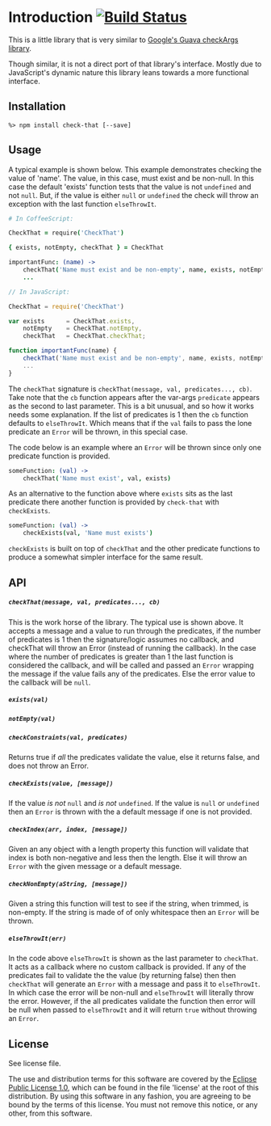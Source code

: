 # Introduction [![Build Status](https://travis-ci.org/lcaballero/check-that.svg?branch=master)](https://travis-ci.org/)

This is a little library that is very similar to [Google's Guava checkArgs library][checkArgs].

Though similar, it is not a direct port of that library's interface.  Mostly
due to JavaScript's dynamic nature this library leans towards a more functional
interface.


## Installation

```
%> npm install check-that [--save]
```


## Usage

A typical example is shown below.  This example demonstrates checking the value of 'name'.
The value, in this case, must exist and be non-null.  In this case the default 'exists'
function tests that the value is not `undefined` and not `null`.  But, if the value is either
`null` or `undefined` the check will throw an exception with the last function `elseThrowIt`.

```coffee
# In CoffeeScript:

CheckThat = require('CheckThat')

{ exists, notEmpty, checkThat } = CheckThat

importantFunc: (name) ->
    checkThat('Name must exist and be non-empty', name, exists, notEmpty, elseThrowIt)
    ...
```

```javascript
// In JavaScript:

CheckThat = require('CheckThat')

var exists      = CheckThat.exists,
    notEmpty    = CheckThat.notEmpty,
    checkThat   = CheckThat.checkThat;

function importantFunc(name) {
    checkThat('Name must exist and be non-empty', name, exists, notEmpty, elseThrowIt)
    ...
}
```

The `checkThat` signature is `checkThat(message, val, predicates..., cb)`.  Take note that
the `cb` function appears after the var-args `predicate` appears as the second to last
parameter.  This is a bit unusual, and so how it works needs some explanation.  If the list
of predicates is 1 then the `cb` function defaults to `elseThrowIt`.  Which means that if
the `val` fails to pass the lone predicate an `Error` will be thrown, in this special
case.

The code below is an example where an `Error` will be thrown since only one predicate
function is provided.

```coffee
someFunction: (val) ->
    checkThat('Name must exist', val, exists)
```

As an alternative to the function above where `exists` sits as the last predicate there
another function is provided by `check-that` with `checkExists`.

```coffee
someFunction: (val) ->
    checkExists(val, 'Name must exists')
```

`checkExists` is built on top of `checkThat` and the other predicate functions to produce
a somewhat simpler interface for the same result.

## API

##### `checkThat(message, val, predicates..., cb)`
This is the work horse of the library.  The typical use is shown above.  It accepts
a message and a value to run through the predicates, if the number of predicates is
1 then the signature/logic assumes no callback, and checkThat will throw an
Error (instead of running the callback).  In the case where the number of predicates
is greater than 1 the last function is considered the callback, and will be called
and passed an `Error` wrapping the message if the value fails any of the predicates.
Else the error value to the callback will be `null`.


##### `exists(val)`
##### `notEmpty(val)`


##### `checkConstraints(val, predicates)`
Returns true if *all* the predicates validate the value, else it returns false, and
does not throw an Error.

##### `checkExists(value, [message])`
If the value *is not* `null` and *is not* `undefined`.  If the value is
`null` or `undefined` then an `Error` is thrown with the a default message if one is
not provided.

##### `checkIndex(arr, index, [message])`
Given an any object with a length property this function will validate that index
is both non-negative and less then the length.  Else it will throw an `Error` with
the given message or a default message.

##### `checkNonEmpty(aString, [message])`
Given a string this function will test to see if the string, when trimmed, is non-empty.
If the string is made of of only whitespace then an `Error` will be thrown.

##### `elseThrowIt(err)`
In the code above `elseThrowIt` is shown as the last parameter to `checkThat`.  It
acts as a callback where no custom callback is provided.  If any of the predicates
fail to validate the the value (by returning false) then then `checkThat` will
generate an `Error` with a message and pass it to `elseThrowIt`.  In which case
the error will be non-null and `elseThrowIt` will literally throw the error.  However,
if the all predicates validate the function then error will be null when passed
to `elseThrowIt` and it will return `true` without throwing an `Error`.


## License

See license file.

The use and distribution terms for this software are covered by the
[Eclipse Public License 1.0][EPL-1], which can be found in the file 'license' at the
root of this distribution. By using this software in any fashion, you are
agreeing to be bound by the terms of this license. You must not remove this
notice, or any other, from this software.


[EPL-1]: http://opensource.org/licenses/eclipse-1.0.txt
[checkArgs]: http://docs.guava-libraries.googlecode.com/git/javadoc/com/google/common/base/Preconditions.html
